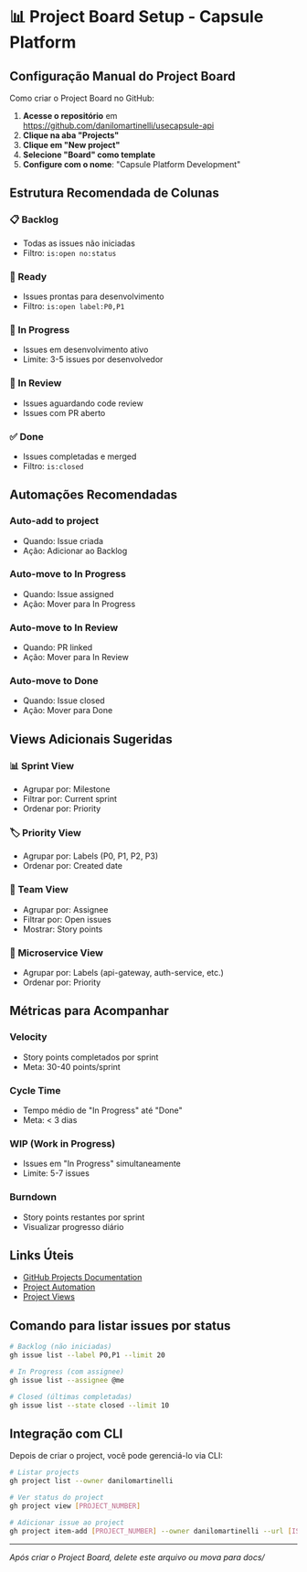 # 📊 Project Board Setup - Capsule Platform

## Configuração Manual do Project Board

Como criar o Project Board no GitHub:

1. **Acesse o repositório** em https://github.com/danilomartinelli/usecapsule-api
2. **Clique na aba "Projects"**
3. **Clique em "New project"**
4. **Selecione "Board" como template**
5. **Configure com o nome**: "Capsule Platform Development"

## Estrutura Recomendada de Colunas

### 📋 Backlog
- Todas as issues não iniciadas
- Filtro: `is:open no:status`

### 🎯 Ready
- Issues prontas para desenvolvimento
- Filtro: `is:open label:P0,P1`

### 🚧 In Progress
- Issues em desenvolvimento ativo
- Limite: 3-5 issues por desenvolvedor

### 👀 In Review
- Issues aguardando code review
- Issues com PR aberto

### ✅ Done
- Issues completadas e merged
- Filtro: `is:closed`

## Automações Recomendadas

### Auto-add to project
- Quando: Issue criada
- Ação: Adicionar ao Backlog

### Auto-move to In Progress
- Quando: Issue assigned
- Ação: Mover para In Progress

### Auto-move to In Review
- Quando: PR linked
- Ação: Mover para In Review

### Auto-move to Done
- Quando: Issue closed
- Ação: Mover para Done

## Views Adicionais Sugeridas

### 📊 Sprint View
- Agrupar por: Milestone
- Filtrar por: Current sprint
- Ordenar por: Priority

### 🏷️ Priority View
- Agrupar por: Labels (P0, P1, P2, P3)
- Ordenar por: Created date

### 👥 Team View
- Agrupar por: Assignee
- Filtrar por: Open issues
- Mostrar: Story points

### 🎯 Microservice View
- Agrupar por: Labels (api-gateway, auth-service, etc.)
- Ordenar por: Priority

## Métricas para Acompanhar

### Velocity
- Story points completados por sprint
- Meta: 30-40 points/sprint

### Cycle Time
- Tempo médio de "In Progress" até "Done"
- Meta: < 3 dias

### WIP (Work in Progress)
- Issues em "In Progress" simultaneamente
- Limite: 5-7 issues

### Burndown
- Story points restantes por sprint
- Visualizar progresso diário

## Links Úteis

- [GitHub Projects Documentation](https://docs.github.com/en/issues/planning-and-tracking-with-projects)
- [Project Automation](https://docs.github.com/en/issues/planning-and-tracking-with-projects/automating-your-project)
- [Project Views](https://docs.github.com/en/issues/planning-and-tracking-with-projects/customizing-views-in-your-project)

## Comando para listar issues por status

```bash
# Backlog (não iniciadas)
gh issue list --label P0,P1 --limit 20

# In Progress (com assignee)
gh issue list --assignee @me

# Closed (últimas completadas)
gh issue list --state closed --limit 10
```

## Integração com CLI

Depois de criar o project, você pode gerenciá-lo via CLI:

```bash
# Listar projects
gh project list --owner danilomartinelli

# Ver status do project
gh project view [PROJECT_NUMBER]

# Adicionar issue ao project
gh project item-add [PROJECT_NUMBER] --owner danilomartinelli --url [ISSUE_URL]
```

---

*Após criar o Project Board, delete este arquivo ou mova para docs/*